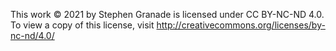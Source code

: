 This work © 2021 by Stephen Granade is licensed under CC BY-NC-ND 4.0. To view a copy of this license, visit http://creativecommons.org/licenses/by-nc-nd/4.0/